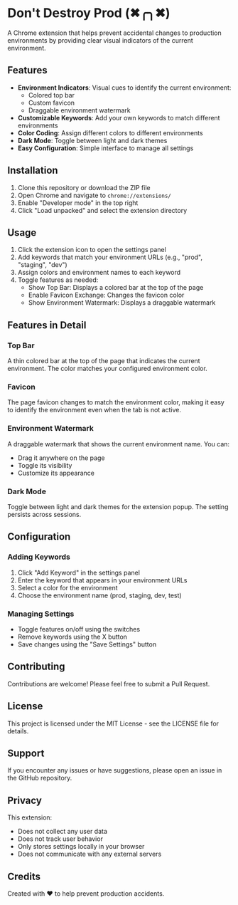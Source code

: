 # Don't Destroy Prod (✖╭╮✖)

A Chrome extension that helps prevent accidental changes to production environments by providing clear visual indicators of the current environment.

## Features

- **Environment Indicators**: Visual cues to identify the current environment:
  - Colored top bar
  - Custom favicon
  - Draggable environment watermark
- **Customizable Keywords**: Add your own keywords to match different environments
- **Color Coding**: Assign different colors to different environments
- **Dark Mode**: Toggle between light and dark themes
- **Easy Configuration**: Simple interface to manage all settings

## Installation

1. Clone this repository or download the ZIP file
2. Open Chrome and navigate to `chrome://extensions/`
3. Enable "Developer mode" in the top right
4. Click "Load unpacked" and select the extension directory

## Usage

1. Click the extension icon to open the settings panel
2. Add keywords that match your environment URLs (e.g., "prod", "staging", "dev")
3. Assign colors and environment names to each keyword
4. Toggle features as needed:
   - Show Top Bar: Displays a colored bar at the top of the page
   - Enable Favicon Exchange: Changes the favicon color
   - Show Environment Watermark: Displays a draggable watermark

## Features in Detail

### Top Bar
A thin colored bar at the top of the page that indicates the current environment. The color matches your configured environment color.

### Favicon
The page favicon changes to match the environment color, making it easy to identify the environment even when the tab is not active.

### Environment Watermark
A draggable watermark that shows the current environment name. You can:
- Drag it anywhere on the page
- Toggle its visibility
- Customize its appearance

### Dark Mode
Toggle between light and dark themes for the extension popup. The setting persists across sessions.

## Configuration

### Adding Keywords
1. Click "Add Keyword" in the settings panel
2. Enter the keyword that appears in your environment URLs
3. Select a color for the environment
4. Choose the environment name (prod, staging, dev, test)

### Managing Settings
- Toggle features on/off using the switches
- Remove keywords using the X button
- Save changes using the "Save Settings" button

## Contributing

Contributions are welcome! Please feel free to submit a Pull Request.

## License

This project is licensed under the MIT License - see the LICENSE file for details.

## Support

If you encounter any issues or have suggestions, please open an issue in the GitHub repository.

## Privacy

This extension:
- Does not collect any user data
- Does not track user behavior
- Only stores settings locally in your browser
- Does not communicate with any external servers

## Credits

Created with ❤️ to help prevent production accidents.
